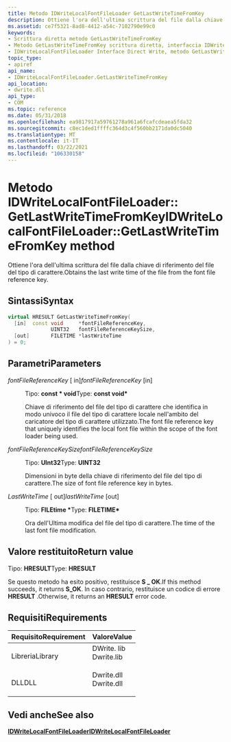 ```yaml
---
title: Metodo IDWriteLocalFontFileLoader GetLastWriteTimeFromKey
description: Ottiene l'ora dell'ultima scrittura del file dalla chiave di riferimento del file del tipo di carattere.
ms.assetid: ce7f5321-8ad8-4412-a54c-7102790e99c0
keywords:
- Scrittura diretta metodo GetLastWriteTimeFromKey
- Metodo GetLastWriteTimeFromKey scrittura diretta, interfaccia IDWriteLocalFontFileLoader
- IDWriteLocalFontFileLoader Interface Direct Write, metodo GetLastWriteTimeFromKey
topic_type:
- apiref
api_name:
- IDWriteLocalFontFileLoader.GetLastWriteTimeFromKey
api_location:
- dwrite.dll
api_type:
- COM
ms.topic: reference
ms.date: 05/31/2018
ms.openlocfilehash: ea9817917a59761278a961a6fcafcdeaea5fda32
ms.sourcegitcommit: c8ec1ded1ffffc364d3c4f560bb2171da0dc5040
ms.translationtype: MT
ms.contentlocale: it-IT
ms.lasthandoff: 03/22/2021
ms.locfileid: "106330158"
---
```

# <a name="idwritelocalfontfileloadergetlastwritetimefromkey-method"></a><span data-ttu-id="4f551-106">Metodo IDWriteLocalFontFileLoader:: GetLastWriteTimeFromKey</span><span class="sxs-lookup"><span data-stu-id="4f551-106">IDWriteLocalFontFileLoader::GetLastWriteTimeFromKey method</span></span>

<span data-ttu-id="4f551-107">Ottiene l'ora dell'ultima scrittura del file dalla chiave di riferimento del file del tipo di carattere.</span><span class="sxs-lookup"><span data-stu-id="4f551-107">Obtains the last write time of the file from the font file reference key.</span></span>

## <a name="syntax"></a><span data-ttu-id="4f551-108">Sintassi</span><span class="sxs-lookup"><span data-stu-id="4f551-108">Syntax</span></span>


```C++
virtual HRESULT GetLastWriteTimeFromKey(
  [in]  const void     *fontFileReferenceKey,
              UINT32   fontFileReferenceKeySize,
  [out]       FILETIME *lastWriteTime
) = 0;
```



## <a name="parameters"></a><span data-ttu-id="4f551-109">Parametri</span><span class="sxs-lookup"><span data-stu-id="4f551-109">Parameters</span></span>

<dl> <dt>

<span data-ttu-id="4f551-110">*fontFileReferenceKey* \[ in\]</span><span class="sxs-lookup"><span data-stu-id="4f551-110">*fontFileReferenceKey* \[in\]</span></span>
</dt> <dd>

<span data-ttu-id="4f551-111">Tipo: **const \* void**</span><span class="sxs-lookup"><span data-stu-id="4f551-111">Type: **const void\***</span></span>

<span data-ttu-id="4f551-112">Chiave di riferimento del file del tipo di carattere che identifica in modo univoco il file del tipo di carattere locale nell'ambito del caricatore del tipo di carattere utilizzato.</span><span class="sxs-lookup"><span data-stu-id="4f551-112">The font file reference key that uniquely identifies the local font file within the scope of the font loader being used.</span></span>

</dd> <dt>

<span data-ttu-id="4f551-113">*fontFileReferenceKeySize*</span><span class="sxs-lookup"><span data-stu-id="4f551-113">*fontFileReferenceKeySize*</span></span> 
</dt> <dd>

<span data-ttu-id="4f551-114">Tipo: **UInt32**</span><span class="sxs-lookup"><span data-stu-id="4f551-114">Type: **UINT32**</span></span>

<span data-ttu-id="4f551-115">Dimensioni in byte della chiave di riferimento del file del tipo di carattere.</span><span class="sxs-lookup"><span data-stu-id="4f551-115">The size of font file reference key in bytes.</span></span>

</dd> <dt>

<span data-ttu-id="4f551-116">*LastWriteTime* \[ out\]</span><span class="sxs-lookup"><span data-stu-id="4f551-116">*lastWriteTime* \[out\]</span></span>
</dt> <dd>

<span data-ttu-id="4f551-117">Tipo: **FILEtime \***</span><span class="sxs-lookup"><span data-stu-id="4f551-117">Type: **FILETIME\***</span></span>

<span data-ttu-id="4f551-118">Ora dell'Ultima modifica del file del tipo di carattere.</span><span class="sxs-lookup"><span data-stu-id="4f551-118">The time of the last font file modification.</span></span>

</dd> </dl>

## <a name="return-value"></a><span data-ttu-id="4f551-119">Valore restituito</span><span class="sxs-lookup"><span data-stu-id="4f551-119">Return value</span></span>

<span data-ttu-id="4f551-120">Tipo: **HRESULT**</span><span class="sxs-lookup"><span data-stu-id="4f551-120">Type: **HRESULT**</span></span>

<span data-ttu-id="4f551-121">Se questo metodo ha esito positivo, restituisce **S \_ OK**.</span><span class="sxs-lookup"><span data-stu-id="4f551-121">If this method succeeds, it returns **S\_OK**.</span></span> <span data-ttu-id="4f551-122">In caso contrario, restituisce un codice di errore **HRESULT** .</span><span class="sxs-lookup"><span data-stu-id="4f551-122">Otherwise, it returns an **HRESULT** error code.</span></span>

## <a name="requirements"></a><span data-ttu-id="4f551-123">Requisiti</span><span class="sxs-lookup"><span data-stu-id="4f551-123">Requirements</span></span>



| <span data-ttu-id="4f551-124">Requisito</span><span class="sxs-lookup"><span data-stu-id="4f551-124">Requirement</span></span> | <span data-ttu-id="4f551-125">Valore</span><span class="sxs-lookup"><span data-stu-id="4f551-125">Value</span></span> |
|--------------------|---------------------------------------------------------------------------------------|
| <span data-ttu-id="4f551-126">Libreria</span><span class="sxs-lookup"><span data-stu-id="4f551-126">Library</span></span><br/> | <dl> <span data-ttu-id="4f551-127"><dt>DWrite. lib</dt></span><span class="sxs-lookup"><span data-stu-id="4f551-127"><dt>Dwrite.lib</dt></span></span> </dl> |
| <span data-ttu-id="4f551-128">DLL</span><span class="sxs-lookup"><span data-stu-id="4f551-128">DLL</span></span><br/>     | <dl> <span data-ttu-id="4f551-129"><dt>Dwrite.dll</dt></span><span class="sxs-lookup"><span data-stu-id="4f551-129"><dt>Dwrite.dll</dt></span></span> </dl> |



## <a name="see-also"></a><span data-ttu-id="4f551-130">Vedi anche</span><span class="sxs-lookup"><span data-stu-id="4f551-130">See also</span></span>

<dl> <dt>

[<span data-ttu-id="4f551-131">**IDWriteLocalFontFileLoader**</span><span class="sxs-lookup"><span data-stu-id="4f551-131">**IDWriteLocalFontFileLoader**</span></span>](idwritelocalfontfileloader.md)
</dt> </dl>

 

 





